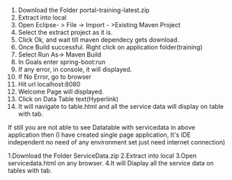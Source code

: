 1. Download the Folder portal-training-latest.zip
2. Extract into local
3. Open Eclipse- > File -> Import - >Existing Maven Project
4. Select the extract project as it is.
5. Click Ok, and wait till maven dependecy gets download.
6. Once Build successful. Right click on application folder(training)
7. Select Run As-> Maven Build
8. In Goals enter spring-boot:run
9. If any error, in console, it will displayed.
10. If No Error, go to browser
11. Hit url localhost:8080
12. Welcome Page will displayed.
13. Click on Data Table text(Hyperlink)
14. It will navigate to table.html and all the service data will display on table with tab.

If still you are not able to see Datatable with servicedata in above application then
(I have created single page application, 
It's IDE independent no need of any environment set just need internet connection)

1.Download the Folder ServiceData.zip
2.Extract into local
3.Open servicedata.html on any browser.
4.It will Diaplay all the service data on tables with tab.

